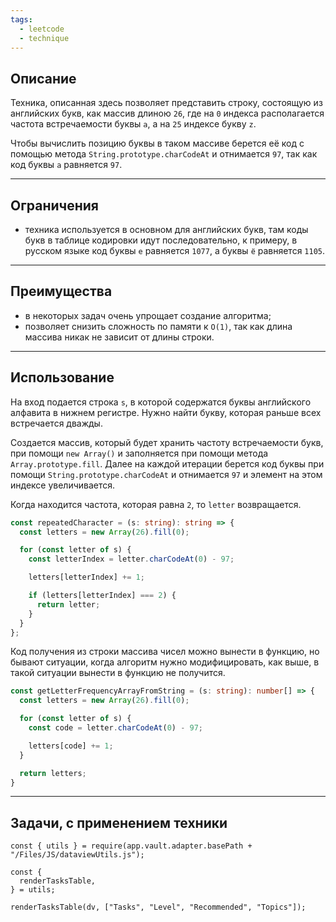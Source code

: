 ```yaml
---
tags:
  - leetcode
  - technique
---
```

## Описание

Техника, описанная здесь позволяет представить строку, состоящую из английских букв, как массив длиною `26`, где на `0` индекса располагается частота встречаемости буквы `a`, а на `25` индексе букву `z`.

Чтобы вычислить позицию буквы в таком массиве берется её код с помощью метода `String.prototype.charCodeAt` и отнимается `97`, так как код буквы `a` равняется `97`.

---
## Ограничения

- техника используется в основном для английских букв, там коды букв в таблице кодировки идут последовательно, к примеру, в русском языке код буквы `е` равняется `1077`, а буквы `ё` равняется `1105`.

---
## Преимущества

- в некоторых задач очень упрощает создание алгоритма;
- позволяет снизить сложность по памяти к `O(1)`, так как длина массива никак не зависит от длины строки.

---
## Использование

На вход подается строка `s`, в которой содержатся буквы английского алфавита в нижнем регистре. Нужно найти букву, которая раньше всех встречается дважды.

Создается массив, который будет хранить частоту встречаемости букв, при помощи `new Array()` и заполняется при помощи метода `Array.prototype.fill`. Далее на каждой итерации берется код буквы при помощи `String.prototype.charCodeAt` и отнимается `97` и элемент на этом индексе увеличивается.

Когда находится частота, которая равна `2`, то `letter` возвращается.

```typescript
const repeatedCharacter = (s: string): string => {
  const letters = new Array(26).fill(0);

  for (const letter of s) {
    const letterIndex = letter.charCodeAt(0) - 97;

    letters[letterIndex] += 1;

    if (letters[letterIndex] === 2) {
      return letter;
    }
  }
};
```

Код получения из строки массива чисел можно вынести в функцию, но бывают ситуации, когда алгоритм нужно модифицировать, как выше, в такой ситуации вынести в функцию не получится.

```typescript
const getLetterFrequencyArrayFromString = (s: string): number[] => {
  const letters = new Array(26).fill(0);

  for (const letter of s) {
    const code = letter.charCodeAt(0) - 97;

    letters[code] += 1;
  }

  return letters;
}
```

---
## Задачи, с применением техники

```dataviewjs
const { utils } = require(app.vault.adapter.basePath + "/Files/JS/dataviewUtils.js");

const {
  renderTasksTable,
} = utils;

renderTasksTable(dv, ["Tasks", "Level", "Recommended", "Topics"]);
```
